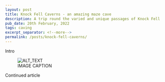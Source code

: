 ```yaml
---
layout: post
title: Knock Fell Caverns - an amazing maze cave
description: A trip round the varied and unique passages of Knock Fell Caverns, in Cumbria.
pub_date: 20th February, 2022
tags: caving
excerpt_separator: <!--more-->
permalink: /posts/knock-fell-caverns/
---
```


Intro

<!--more-->

<figure class="figure">
    <img src="IMAGE_URL" alt="ALT_TEXT" class="figure-img img-fluid rounded">
    <figcaption class="text-center figure-caption">IMAGE CAPTION</figcaption>
</figure>

Continued article